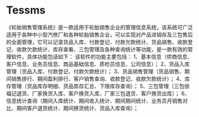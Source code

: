 # Tessms
 《轮胎销售管理系统》是一款适用于轮胎销售企业的管理信息系统，该系统可广泛适用于各种中小型汽修厂和各种轮胎销售企业，可以实现对产品进销存及三包售后的全面管理，它可以记录货品入库、付款登记、付款欠款统计、货品销售、收款登记、收款欠款统计、库存查看、三包管理及各种查询统计等功能，是一款有效的管理软件，具体功能包话如下： 该软件的功能主要包括： 1、基本信息（供商信息、客户信息、业务员信息、商品基础信息、质检员信息、公司信息）； 2、货品入库管理（货品入库、付款登记、付款欠款统计）； 3、货品销售管理（货品销售、期间销售排行、期间盈利排行、客户销售查询、收款登记、收款欠款统计）； 4、库存管理（货品库存明细、货品库存汇总、下限库存查询）； 5、三包管理（三包徐福记退货、厂家换货入库、客户换货入库、厂家三包退货、客户换货出库）； 6、信息统计查询（期间入库统计、期间收入统计、期间期间统计、业务员月销售对比、期间客户退货统计、期间换货统计、货品入库查询）； 
